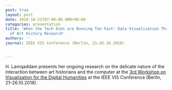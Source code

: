 ```yaml
---
post: true
layout: post
date: 2018-10-21T07:00:00.000+00:00
categories: presentation
title: 'When the Tech Kids are Running Too Fast: Data Visualisation Through the Lens
  of Art History Research'
authors: ''
journal: IEEE VIS Conference (Berlin, 21–26.10.2018)


---
```

H. Lamqaddam presents her ongoing research on the delicate nature of the interaction between art historians and the computer at the [3rd Workshop on Visualization for the Digital Humanities](http://vis4dh.dbvis.de/2018.html) at the IEEE VIS Conference (Berlin, 21–26.10.2018).